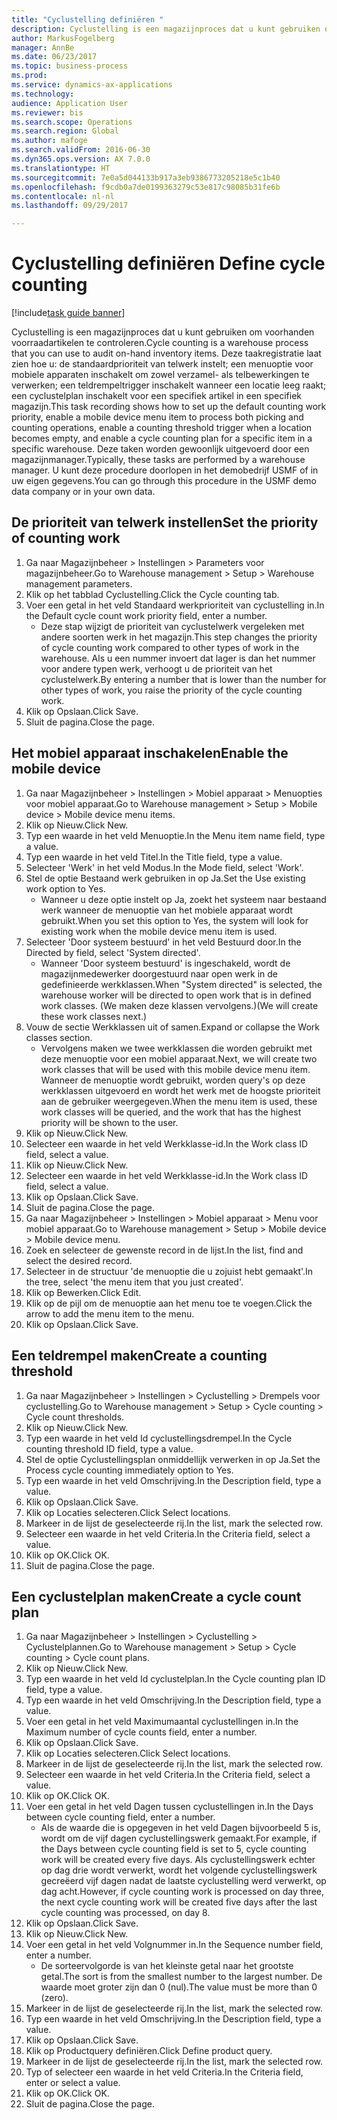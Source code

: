 ```yaml
--- 
title: "Cyclustelling definiëren "
description: Cyclustelling is een magazijnproces dat u kunt gebruiken om voorhanden voorraadartikelen te controleren.
author: MarkusFogelberg
manager: AnnBe
ms.date: 06/23/2017
ms.topic: business-process
ms.prod: 
ms.service: dynamics-ax-applications
ms.technology: 
audience: Application User
ms.reviewer: bis
ms.search.scope: Operations
ms.search.region: Global
ms.author: mafoge
ms.search.validFrom: 2016-06-30
ms.dyn365.ops.version: AX 7.0.0
ms.translationtype: HT
ms.sourcegitcommit: 7e0a5d044133b917a3eb9386773205218e5c1b40
ms.openlocfilehash: f9cdb0a7de0199363279c53e817c98085b31fe6b
ms.contentlocale: nl-nl
ms.lasthandoff: 09/29/2017

---
```

# <a name="define-cycle-counting"></a><span data-ttu-id="f8f4c-103">Cyclustelling definiëren </span><span class="sxs-lookup"><span data-stu-id="f8f4c-103">Define cycle counting</span></span> 

[!include[task guide banner](../../includes/task-guide-banner.md)]

<span data-ttu-id="f8f4c-104">Cyclustelling is een magazijnproces dat u kunt gebruiken om voorhanden voorraadartikelen te controleren.</span><span class="sxs-lookup"><span data-stu-id="f8f4c-104">Cycle counting is a warehouse process that you can use to audit on-hand inventory items.</span></span> <span data-ttu-id="f8f4c-105">Deze taakregistratie laat zien hoe u: de standaardprioriteit van telwerk instelt; een menuoptie voor mobiele apparaten inschakelt om zowel verzamel- als telbewerkingen te verwerken; een teldrempeltrigger inschakelt wanneer een locatie leeg raakt; een cyclustelplan inschakelt voor een specifiek artikel in een specifiek magazijn.</span><span class="sxs-lookup"><span data-stu-id="f8f4c-105">This task recording shows how to set up the default counting work priority, enable a mobile device menu item to process both picking and counting operations, enable a counting threshold trigger when a location becomes empty, and enable a cycle counting plan for a specific item in a specific warehouse.</span></span> <span data-ttu-id="f8f4c-106">Deze taken worden gewoonlijk uitgevoerd door een magazijnmanager.</span><span class="sxs-lookup"><span data-stu-id="f8f4c-106">Typically, these tasks are performed by a warehouse manager.</span></span> <span data-ttu-id="f8f4c-107">U kunt deze procedure doorlopen in het demobedrijf USMF of in uw eigen gegevens.</span><span class="sxs-lookup"><span data-stu-id="f8f4c-107">You can go through this procedure in the USMF demo data company or in your own data.</span></span>


## <a name="set-the-priority-of-counting-work"></a><span data-ttu-id="f8f4c-108">De prioriteit van telwerk instellen</span><span class="sxs-lookup"><span data-stu-id="f8f4c-108">Set the priority of counting work</span></span>
1. <span data-ttu-id="f8f4c-109">Ga naar Magazijnbeheer > Instellingen > Parameters voor magazijnbeheer.</span><span class="sxs-lookup"><span data-stu-id="f8f4c-109">Go to Warehouse management > Setup > Warehouse management parameters.</span></span>
2. <span data-ttu-id="f8f4c-110">Klik op het tabblad Cyclustelling.</span><span class="sxs-lookup"><span data-stu-id="f8f4c-110">Click the Cycle counting tab.</span></span>
3. <span data-ttu-id="f8f4c-111">Voer een getal in het veld Standaard werkprioriteit van cyclustelling in.</span><span class="sxs-lookup"><span data-stu-id="f8f4c-111">In the Default cycle count work priority field, enter a number.</span></span>
    * <span data-ttu-id="f8f4c-112">Deze stap wijzigt de prioriteit van cyclustelwerk vergeleken met andere soorten werk in het magazijn.</span><span class="sxs-lookup"><span data-stu-id="f8f4c-112">This step changes the priority of cycle counting work compared to other types of work in the warehouse.</span></span> <span data-ttu-id="f8f4c-113">Als u een nummer invoert dat lager is dan het nummer voor andere typen werk, verhoogt u de prioriteit van het cyclustelwerk.</span><span class="sxs-lookup"><span data-stu-id="f8f4c-113">By entering a number that is lower than the number for other types of work, you raise the priority of the cycle counting work.</span></span>  
4. <span data-ttu-id="f8f4c-114">Klik op Opslaan.</span><span class="sxs-lookup"><span data-stu-id="f8f4c-114">Click Save.</span></span>
5. <span data-ttu-id="f8f4c-115">Sluit de pagina.</span><span class="sxs-lookup"><span data-stu-id="f8f4c-115">Close the page.</span></span>

## <a name="enable-the-mobile-device"></a><span data-ttu-id="f8f4c-116">Het mobiel apparaat inschakelen</span><span class="sxs-lookup"><span data-stu-id="f8f4c-116">Enable the mobile device</span></span>
1. <span data-ttu-id="f8f4c-117">Ga naar Magazijnbeheer > Instellingen > Mobiel apparaat > Menuopties voor mobiel apparaat.</span><span class="sxs-lookup"><span data-stu-id="f8f4c-117">Go to Warehouse management > Setup > Mobile device > Mobile device menu items.</span></span>
2. <span data-ttu-id="f8f4c-118">Klik op Nieuw.</span><span class="sxs-lookup"><span data-stu-id="f8f4c-118">Click New.</span></span>
3. <span data-ttu-id="f8f4c-119">Typ een waarde in het veld Menuoptie.</span><span class="sxs-lookup"><span data-stu-id="f8f4c-119">In the Menu item name field, type a value.</span></span>
4. <span data-ttu-id="f8f4c-120">Typ een waarde in het veld Titel.</span><span class="sxs-lookup"><span data-stu-id="f8f4c-120">In the Title field, type a value.</span></span>
5. <span data-ttu-id="f8f4c-121">Selecteer 'Werk' in het veld Modus.</span><span class="sxs-lookup"><span data-stu-id="f8f4c-121">In the Mode field, select 'Work'.</span></span>
6. <span data-ttu-id="f8f4c-122">Stel de optie Bestaand werk gebruiken in op Ja.</span><span class="sxs-lookup"><span data-stu-id="f8f4c-122">Set the Use existing work option to Yes.</span></span>
    * <span data-ttu-id="f8f4c-123">Wanneer u deze optie instelt op Ja, zoekt het systeem naar bestaand werk wanneer de menuoptie van het mobiele apparaat wordt gebruikt.</span><span class="sxs-lookup"><span data-stu-id="f8f4c-123">When you set this option to Yes, the system will look for existing work when the mobile device menu item is used.</span></span>  
7. <span data-ttu-id="f8f4c-124">Selecteer 'Door systeem bestuurd' in het veld Bestuurd door.</span><span class="sxs-lookup"><span data-stu-id="f8f4c-124">In the Directed by field, select 'System directed'.</span></span>
    * <span data-ttu-id="f8f4c-125">Wanneer 'Door systeem bestuurd' is ingeschakeld, wordt de magazijnmedewerker doorgestuurd naar open werk in de gedefinieerde werkklassen.</span><span class="sxs-lookup"><span data-stu-id="f8f4c-125">When "System directed" is selected, the warehouse worker will be directed to open work that is in defined work classes.</span></span> <span data-ttu-id="f8f4c-126">(We maken deze klassen vervolgens.)</span><span class="sxs-lookup"><span data-stu-id="f8f4c-126">(We will create these work classes next.)</span></span>  
8. <span data-ttu-id="f8f4c-127">Vouw de sectie Werkklassen uit of samen.</span><span class="sxs-lookup"><span data-stu-id="f8f4c-127">Expand or collapse the Work classes section.</span></span>
    * <span data-ttu-id="f8f4c-128">Vervolgens maken we twee werkklassen die worden gebruikt met deze menuoptie voor een mobiel apparaat.</span><span class="sxs-lookup"><span data-stu-id="f8f4c-128">Next, we will create two work classes that will be used with this mobile device menu item.</span></span> <span data-ttu-id="f8f4c-129">Wanneer de menuoptie wordt gebruikt, worden query's op deze werkklassen uitgevoerd en wordt het werk met de hoogste prioriteit aan de gebruiker weergegeven.</span><span class="sxs-lookup"><span data-stu-id="f8f4c-129">When the menu item is used, these work classes will be queried, and the work that has the highest priority will be shown to the user.</span></span>  
9. <span data-ttu-id="f8f4c-130">Klik op Nieuw.</span><span class="sxs-lookup"><span data-stu-id="f8f4c-130">Click New.</span></span>
10. <span data-ttu-id="f8f4c-131">Selecteer een waarde in het veld Werkklasse-id.</span><span class="sxs-lookup"><span data-stu-id="f8f4c-131">In the Work class ID field, select a value.</span></span>
11. <span data-ttu-id="f8f4c-132">Klik op Nieuw.</span><span class="sxs-lookup"><span data-stu-id="f8f4c-132">Click New.</span></span>
12. <span data-ttu-id="f8f4c-133">Selecteer een waarde in het veld Werkklasse-id.</span><span class="sxs-lookup"><span data-stu-id="f8f4c-133">In the Work class ID field, select a value.</span></span>
13. <span data-ttu-id="f8f4c-134">Klik op Opslaan.</span><span class="sxs-lookup"><span data-stu-id="f8f4c-134">Click Save.</span></span>
14. <span data-ttu-id="f8f4c-135">Sluit de pagina.</span><span class="sxs-lookup"><span data-stu-id="f8f4c-135">Close the page.</span></span>
15. <span data-ttu-id="f8f4c-136">Ga naar Magazijnbeheer > Instellingen > Mobiel apparaat > Menu voor mobiel apparaat.</span><span class="sxs-lookup"><span data-stu-id="f8f4c-136">Go to Warehouse management > Setup > Mobile device > Mobile device menu.</span></span>
16. <span data-ttu-id="f8f4c-137">Zoek en selecteer de gewenste record in de lijst.</span><span class="sxs-lookup"><span data-stu-id="f8f4c-137">In the list, find and select the desired record.</span></span>
17. <span data-ttu-id="f8f4c-138">Selecteer in de structuur 'de menuoptie die u zojuist hebt gemaakt'.</span><span class="sxs-lookup"><span data-stu-id="f8f4c-138">In the tree, select 'the menu item that you just created'.</span></span>
18. <span data-ttu-id="f8f4c-139">Klik op Bewerken.</span><span class="sxs-lookup"><span data-stu-id="f8f4c-139">Click Edit.</span></span>
19. <span data-ttu-id="f8f4c-140">Klik op de pijl om de menuoptie aan het menu toe te voegen.</span><span class="sxs-lookup"><span data-stu-id="f8f4c-140">Click the arrow to add the menu item to the menu.</span></span>
20. <span data-ttu-id="f8f4c-141">Klik op Opslaan.</span><span class="sxs-lookup"><span data-stu-id="f8f4c-141">Click Save.</span></span>

## <a name="create-a-counting-threshold"></a><span data-ttu-id="f8f4c-142">Een teldrempel maken</span><span class="sxs-lookup"><span data-stu-id="f8f4c-142">Create a counting threshold</span></span>
1. <span data-ttu-id="f8f4c-143">Ga naar Magazijnbeheer > Instellingen > Cyclustelling > Drempels voor cyclustelling.</span><span class="sxs-lookup"><span data-stu-id="f8f4c-143">Go to Warehouse management > Setup > Cycle counting > Cycle count thresholds.</span></span>
2. <span data-ttu-id="f8f4c-144">Klik op Nieuw.</span><span class="sxs-lookup"><span data-stu-id="f8f4c-144">Click New.</span></span>
3. <span data-ttu-id="f8f4c-145">Typ een waarde in het veld Id cyclustellingsdrempel.</span><span class="sxs-lookup"><span data-stu-id="f8f4c-145">In the Cycle counting threshold ID field, type a value.</span></span>
4. <span data-ttu-id="f8f4c-146">Stel de optie Cyclustellingsplan onmiddellijk verwerken in op Ja.</span><span class="sxs-lookup"><span data-stu-id="f8f4c-146">Set the Process cycle counting immediately option to Yes.</span></span>
5. <span data-ttu-id="f8f4c-147">Typ een waarde in het veld Omschrijving.</span><span class="sxs-lookup"><span data-stu-id="f8f4c-147">In the Description field, type a value.</span></span>
6. <span data-ttu-id="f8f4c-148">Klik op Opslaan.</span><span class="sxs-lookup"><span data-stu-id="f8f4c-148">Click Save.</span></span>
7. <span data-ttu-id="f8f4c-149">Klik op Locaties selecteren.</span><span class="sxs-lookup"><span data-stu-id="f8f4c-149">Click Select locations.</span></span>
8. <span data-ttu-id="f8f4c-150">Markeer in de lijst de geselecteerde rij.</span><span class="sxs-lookup"><span data-stu-id="f8f4c-150">In the list, mark the selected row.</span></span>
9. <span data-ttu-id="f8f4c-151">Selecteer een waarde in het veld Criteria.</span><span class="sxs-lookup"><span data-stu-id="f8f4c-151">In the Criteria field, select a value.</span></span>
10. <span data-ttu-id="f8f4c-152">Klik op OK.</span><span class="sxs-lookup"><span data-stu-id="f8f4c-152">Click OK.</span></span>
11. <span data-ttu-id="f8f4c-153">Sluit de pagina.</span><span class="sxs-lookup"><span data-stu-id="f8f4c-153">Close the page.</span></span>

## <a name="create-a-cycle-count-plan"></a><span data-ttu-id="f8f4c-154">Een cyclustelplan maken</span><span class="sxs-lookup"><span data-stu-id="f8f4c-154">Create a cycle count plan</span></span>
1. <span data-ttu-id="f8f4c-155">Ga naar Magazijnbeheer > Instellingen > Cyclustelling > Cyclustelplannen.</span><span class="sxs-lookup"><span data-stu-id="f8f4c-155">Go to Warehouse management > Setup > Cycle counting > Cycle count plans.</span></span>
2. <span data-ttu-id="f8f4c-156">Klik op Nieuw.</span><span class="sxs-lookup"><span data-stu-id="f8f4c-156">Click New.</span></span>
3. <span data-ttu-id="f8f4c-157">Typ een waarde in het veld Id cyclustelplan.</span><span class="sxs-lookup"><span data-stu-id="f8f4c-157">In the Cycle counting plan ID field, type a value.</span></span>
4. <span data-ttu-id="f8f4c-158">Typ een waarde in het veld Omschrijving.</span><span class="sxs-lookup"><span data-stu-id="f8f4c-158">In the Description field, type a value.</span></span>
5. <span data-ttu-id="f8f4c-159">Voer een getal in het veld Maximumaantal cyclustellingen in.</span><span class="sxs-lookup"><span data-stu-id="f8f4c-159">In the Maximum number of cycle counts field, enter a number.</span></span>
6. <span data-ttu-id="f8f4c-160">Klik op Opslaan.</span><span class="sxs-lookup"><span data-stu-id="f8f4c-160">Click Save.</span></span>
7. <span data-ttu-id="f8f4c-161">Klik op Locaties selecteren.</span><span class="sxs-lookup"><span data-stu-id="f8f4c-161">Click Select locations.</span></span>
8. <span data-ttu-id="f8f4c-162">Markeer in de lijst de geselecteerde rij.</span><span class="sxs-lookup"><span data-stu-id="f8f4c-162">In the list, mark the selected row.</span></span>
9. <span data-ttu-id="f8f4c-163">Selecteer een waarde in het veld Criteria.</span><span class="sxs-lookup"><span data-stu-id="f8f4c-163">In the Criteria field, select a value.</span></span>
10. <span data-ttu-id="f8f4c-164">Klik op OK.</span><span class="sxs-lookup"><span data-stu-id="f8f4c-164">Click OK.</span></span>
11. <span data-ttu-id="f8f4c-165">Voer een getal in het veld Dagen tussen cyclustellingen in.</span><span class="sxs-lookup"><span data-stu-id="f8f4c-165">In the Days between cycle counting field, enter a number.</span></span>
    * <span data-ttu-id="f8f4c-166">Als de waarde die is opgegeven in het veld Dagen bijvoorbeeld 5 is, wordt om de vijf dagen cyclustellingswerk gemaakt.</span><span class="sxs-lookup"><span data-stu-id="f8f4c-166">For example, if the Days between cycle counting field is set to 5, cycle counting work will be created every five days.</span></span> <span data-ttu-id="f8f4c-167">Als cyclustellingswerk echter op dag drie wordt verwerkt, wordt het volgende cyclustellingswerk gecreëerd vijf dagen nadat de laatste cyclustelling werd verwerkt, op dag acht.</span><span class="sxs-lookup"><span data-stu-id="f8f4c-167">However, if cycle counting work is processed on day three, the next cycle counting work will be created five days after the last cycle counting was processed, on day 8.</span></span>  
12. <span data-ttu-id="f8f4c-168">Klik op Opslaan.</span><span class="sxs-lookup"><span data-stu-id="f8f4c-168">Click Save.</span></span>
13. <span data-ttu-id="f8f4c-169">Klik op Nieuw.</span><span class="sxs-lookup"><span data-stu-id="f8f4c-169">Click New.</span></span>
14. <span data-ttu-id="f8f4c-170">Voer een getal in het veld Volgnummer in.</span><span class="sxs-lookup"><span data-stu-id="f8f4c-170">In the Sequence number field, enter a number.</span></span>
    * <span data-ttu-id="f8f4c-171">De sorteervolgorde is van het kleinste getal naar het grootste getal.</span><span class="sxs-lookup"><span data-stu-id="f8f4c-171">The sort is from the smallest number to the largest number.</span></span> <span data-ttu-id="f8f4c-172">De waarde moet groter zijn dan 0 (nul).</span><span class="sxs-lookup"><span data-stu-id="f8f4c-172">The value must be more than 0 (zero).</span></span>  
15. <span data-ttu-id="f8f4c-173">Markeer in de lijst de geselecteerde rij.</span><span class="sxs-lookup"><span data-stu-id="f8f4c-173">In the list, mark the selected row.</span></span>
16. <span data-ttu-id="f8f4c-174">Typ een waarde in het veld Omschrijving.</span><span class="sxs-lookup"><span data-stu-id="f8f4c-174">In the Description field, type a value.</span></span>
17. <span data-ttu-id="f8f4c-175">Klik op Opslaan.</span><span class="sxs-lookup"><span data-stu-id="f8f4c-175">Click Save.</span></span>
18. <span data-ttu-id="f8f4c-176">Klik op Productquery definiëren.</span><span class="sxs-lookup"><span data-stu-id="f8f4c-176">Click Define product query.</span></span>
19. <span data-ttu-id="f8f4c-177">Markeer in de lijst de geselecteerde rij.</span><span class="sxs-lookup"><span data-stu-id="f8f4c-177">In the list, mark the selected row.</span></span>
20. <span data-ttu-id="f8f4c-178">Typ of selecteer een waarde in het veld Criteria.</span><span class="sxs-lookup"><span data-stu-id="f8f4c-178">In the Criteria field, enter or select a value.</span></span>
21. <span data-ttu-id="f8f4c-179">Klik op OK.</span><span class="sxs-lookup"><span data-stu-id="f8f4c-179">Click OK.</span></span>
22. <span data-ttu-id="f8f4c-180">Sluit de pagina.</span><span class="sxs-lookup"><span data-stu-id="f8f4c-180">Close the page.</span></span>


